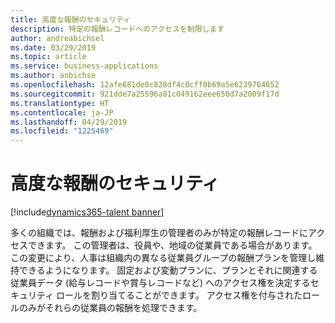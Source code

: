 ```yaml
---
title: 高度な報酬のセキュリティ
description: 特定の報酬レコードへのアクセスを制限します
author: andreabichsel
ms.date: 03/29/2019
ms.topic: article
ms.service: business-applications
ms.author: anbichse
ms.openlocfilehash: 12afe681de0c828df4c0cff0b69a5e6239764652
ms.sourcegitcommit: 921dde7a25596a81c049162eee650d7a2009f17d
ms.translationtype: HT
ms.contentlocale: ja-JP
ms.lasthandoff: 04/29/2019
ms.locfileid: "1225469"
---
```

# <a name="advanced-compensation-security"></a>高度な報酬のセキュリティ

[!include[dynamics365-talent banner](../../includes/dynamics365-talent.md)]


多くの組織では、報酬および福利厚生の管理者のみが特定の報酬レコードにアクセスできます。 この管理者は、役員や、地域の従業員である場合があります。 この変更により、人事は組織内の異なる従業員グループの報酬プランを管理し維持できるようになります。 固定および変動プランに、プランとそれに関連する従業員データ (給与レコードや賞与レコードなど) へのアクセス権を決定するセキュリティ ロールを割り当てることができます。 アクセス権を付与されたロールのみがそれらの従業員の報酬を処理できます。
